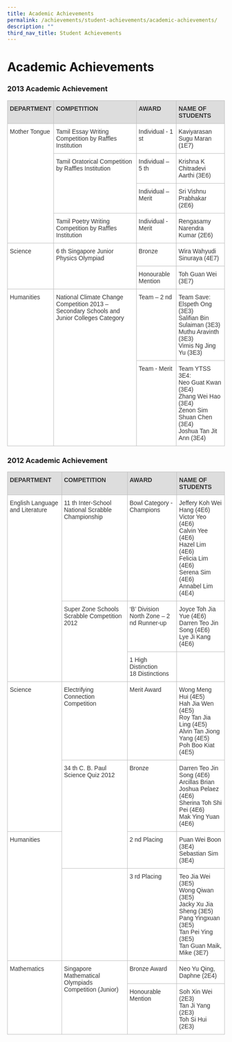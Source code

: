 ```yaml
---
title: Academic Achievements
permalink: /achievements/student-achievements/academic-achievements/
description: ""
third_nav_title: Student Achievements
---
```

# **Academic Achievements**

### 2013 Academic Achievement




<table style="border-collapse:collapse;border-spacing:0" class="tg"><thead><tr><th style="background-color:#DDD;border-color:#c0c0c0;border-style:solid;border-width:1px;color:#333;font-family:Arial, sans-serif;font-size:14px;font-weight:bold;overflow:hidden;padding:10px 5px;text-align:left;vertical-align:top;word-break:normal">DEPARTMENT</th><th style="background-color:#DDD;border-color:#c0c0c0;border-style:solid;border-width:1px;color:#333;font-family:Arial, sans-serif;font-size:14px;font-weight:bold;overflow:hidden;padding:10px 5px;text-align:left;vertical-align:top;word-break:normal">COMPETITION</th><th style="background-color:#DDD;border-color:#c0c0c0;border-style:solid;border-width:1px;color:#333;font-family:Arial, sans-serif;font-size:14px;font-weight:bold;overflow:hidden;padding:10px 5px;text-align:left;vertical-align:top;word-break:normal">AWARD</th><th style="background-color:#DDD;border-color:#c0c0c0;border-style:solid;border-width:1px;color:#333;font-family:Arial, sans-serif;font-size:14px;font-weight:bold;overflow:hidden;padding:10px 5px;text-align:left;vertical-align:top;word-break:normal">NAME OF STUDENTS</th></tr></thead><tbody><tr><td style="background-color:#FFF;border-color:#c0c0c0;border-style:solid;border-width:1px;color:#333;font-family:Arial, sans-serif;font-size:14px;overflow:hidden;padding:10px 5px;text-align:left;vertical-align:top;word-break:normal" rowspan="4"><span style="font-weight:400;color:#333">Mother Tongue</span></td><td style="background-color:#FFF;border-color:#c0c0c0;border-style:solid;border-width:1px;color:#333;font-family:Arial, sans-serif;font-size:14px;overflow:hidden;padding:10px 5px;text-align:left;vertical-align:top;word-break:normal"><span style="font-weight:400;color:#333">Tamil Essay Writing Competition by Raffles Institution</span></td><td style="background-color:#FFF;border-color:#c0c0c0;border-style:solid;border-width:1px;color:#333;font-family:Arial, sans-serif;font-size:14px;overflow:hidden;padding:10px 5px;text-align:left;vertical-align:top;word-break:normal"><span style="font-weight:400;color:#333">Individual - 1</span> st</td><td style="background-color:#FFF;border-color:#c0c0c0;border-style:solid;border-width:1px;color:#333;font-family:Arial, sans-serif;font-size:14px;overflow:hidden;padding:10px 5px;text-align:left;vertical-align:top;word-break:normal"><span style="font-weight:400;color:#333">Kaviyarasan Sugu Maran (1E7)</span></td></tr><tr><td style="background-color:#FFF;border-color:#c0c0c0;border-style:solid;border-width:1px;color:#333;font-family:Arial, sans-serif;font-size:14px;overflow:hidden;padding:10px 5px;text-align:left;vertical-align:top;word-break:normal" rowspan="2"><span style="font-weight:400;color:#333">Tamil Oratorical Competition by Raffles Institution</span></td><td style="background-color:#FFF;border-color:#c0c0c0;border-style:solid;border-width:1px;color:#333;font-family:Arial, sans-serif;font-size:14px;overflow:hidden;padding:10px 5px;text-align:left;vertical-align:top;word-break:normal"><span style="font-weight:400;color:#333">Individual – 5</span> th  </td><td style="background-color:#FFF;border-color:#c0c0c0;border-style:solid;border-width:1px;color:#333;font-family:Arial, sans-serif;font-size:14px;overflow:hidden;padding:10px 5px;text-align:left;vertical-align:top;word-break:normal"><span style="font-weight:400;color:#333">Krishna K Chitradevi Aarthi (3E6)</span></td></tr><tr><td style="background-color:#FFF;border-color:#c0c0c0;border-style:solid;border-width:1px;color:#333;font-family:Arial, sans-serif;font-size:14px;overflow:hidden;padding:10px 5px;text-align:left;vertical-align:top;word-break:normal"><span style="font-weight:400;color:#333">Individual – Merit</span></td><td style="background-color:#FFF;border-color:#c0c0c0;border-style:solid;border-width:1px;color:#333;font-family:Arial, sans-serif;font-size:14px;overflow:hidden;padding:10px 5px;text-align:left;vertical-align:top;word-break:normal"><span style="font-weight:400;color:#333">Sri Vishnu Prabhakar (2E6)</span></td></tr><tr><td style="background-color:#FFF;border-color:#c0c0c0;border-style:solid;border-width:1px;color:#333;font-family:Arial, sans-serif;font-size:14px;overflow:hidden;padding:10px 5px;text-align:left;vertical-align:top;word-break:normal"><span style="font-weight:400;color:#333">Tamil Poetry Writing Competition by Raffles Institution</span></td><td style="background-color:#FFF;border-color:#c0c0c0;border-style:solid;border-width:1px;color:#333;font-family:Arial, sans-serif;font-size:14px;overflow:hidden;padding:10px 5px;text-align:left;vertical-align:top;word-break:normal"><span style="font-weight:400;color:#333">Individual - Merit</span></td><td style="background-color:#FFF;border-color:#c0c0c0;border-style:solid;border-width:1px;color:#333;font-family:Arial, sans-serif;font-size:14px;overflow:hidden;padding:10px 5px;text-align:left;vertical-align:top;word-break:normal"><span style="font-weight:400;color:#333">Rengasamy Narendra Kumar (2E6)</span></td></tr><tr><td style="background-color:#FFF;border-color:#c0c0c0;border-style:solid;border-width:1px;color:#333;font-family:Arial, sans-serif;font-size:14px;overflow:hidden;padding:10px 5px;text-align:left;vertical-align:top;word-break:normal" rowspan="2"><span style="font-weight:400;color:#333">Science</span></td><td style="background-color:#FFF;border-color:#c0c0c0;border-style:solid;border-width:1px;color:#333;font-family:Arial, sans-serif;font-size:14px;overflow:hidden;padding:10px 5px;text-align:left;vertical-align:top;word-break:normal" rowspan="2"><span style="font-weight:400;color:#333">6</span> th <span style="font-weight:400;color:#333">Singapore Junior Physics Olympiad</span><br><span style="font-weight:400;color:#333"> </span></td><td style="background-color:#FFF;border-color:#c0c0c0;border-style:solid;border-width:1px;color:#333;font-family:Arial, sans-serif;font-size:14px;overflow:hidden;padding:10px 5px;text-align:left;vertical-align:top;word-break:normal"><span style="font-weight:400;color:#333">Bronze</span></td><td style="background-color:#FFF;border-color:#c0c0c0;border-style:solid;border-width:1px;color:#333;font-family:Arial, sans-serif;font-size:14px;overflow:hidden;padding:10px 5px;text-align:left;vertical-align:top;word-break:normal">Wira Wahyudi Sinuraya (4E7)</td></tr><tr><td style="background-color:#FFF;border-color:#c0c0c0;border-style:solid;border-width:1px;color:#333;font-family:Arial, sans-serif;font-size:14px;overflow:hidden;padding:10px 5px;text-align:left;vertical-align:top;word-break:normal"><span style="font-weight:400;color:#333">Honourable Mention</span></td><td style="background-color:#FFF;border-color:#c0c0c0;border-style:solid;border-width:1px;color:#333;font-family:Arial, sans-serif;font-size:14px;overflow:hidden;padding:10px 5px;text-align:left;vertical-align:top;word-break:normal">Toh Guan Wei (3E7)</td></tr><tr><td style="background-color:#FFF;border-color:#c0c0c0;border-style:solid;border-width:1px;color:#333;font-family:Arial, sans-serif;font-size:14px;overflow:hidden;padding:10px 5px;text-align:left;vertical-align:top;word-break:normal" rowspan="2"><span style="font-weight:400;color:#333">Humanities</span></td><td style="background-color:#FFF;border-color:#c0c0c0;border-style:solid;border-width:1px;color:#333;font-family:Arial, sans-serif;font-size:14px;overflow:hidden;padding:10px 5px;text-align:left;vertical-align:top;word-break:normal" rowspan="2"><span style="font-weight:400;color:#333">National Climate Change Competition 2013 – Secondary Schools and Junior Colleges Category</span></td><td style="background-color:#FFF;border-color:#c0c0c0;border-style:solid;border-width:1px;color:#333;font-family:Arial, sans-serif;font-size:14px;overflow:hidden;padding:10px 5px;text-align:left;vertical-align:top;word-break:normal"><span style="font-weight:400;color:#333">Team – 2</span> nd</td><td style="background-color:#FFF;border-color:#c0c0c0;border-style:solid;border-width:1px;color:#333;font-family:Arial, sans-serif;font-size:14px;overflow:hidden;padding:10px 5px;text-align:left;vertical-align:top;word-break:normal"><span style="font-weight:400;color:#333">Team Save:</span><br><span style="font-weight:400;color:#333">Elspeth Ong (3E3)</span><br><span style="font-weight:400;color:#333">Salifian Bin Sulaiman (3E3)</span><br><span style="font-weight:400;color:#333">Muthu Aravinth (3E3)</span><br><span style="font-weight:400;color:#333">Virnis Ng Jing Yu (3E3)</span></td></tr><tr><td style="background-color:#FFF;border-color:#c0c0c0;border-style:solid;border-width:1px;color:#333;font-family:Arial, sans-serif;font-size:14px;overflow:hidden;padding:10px 5px;text-align:left;vertical-align:top;word-break:normal"><span style="font-weight:400;color:#333">Team - Merit</span></td><td style="background-color:#FFF;border-color:#c0c0c0;border-style:solid;border-width:1px;color:#333;font-family:Arial, sans-serif;font-size:14px;overflow:hidden;padding:10px 5px;text-align:left;vertical-align:top;word-break:normal"><span style="font-weight:400;color:#333">Team YTSS 3E4:</span><br><span style="font-weight:400;color:#333">Neo Guat</span>   <span style="font-weight:400;color:#333">Kwan (3E4)</span><br><span style="font-weight:400;color:#333">Zhang Wei Hao (3E4)</span><br><span style="font-weight:400;color:#333">Zenon Sim Shuan Chen (3E4)</span><br><span style="font-weight:400;color:#333">Joshua Tan Jit Ann (3E4)</span></td></tr></tbody></table>



### 2012 Academic Achievement

<table style="border-collapse:collapse;border-spacing:0" class="tg"><thead><tr><th style="background-color:#DDD;border-color:#c0c0c0;border-style:solid;border-width:1px;color:#333;font-family:Arial, sans-serif;font-size:14px;font-weight:bold;overflow:hidden;padding:10px 5px;text-align:left;vertical-align:top;word-break:normal">DEPARTMENT</th><th style="background-color:#DDD;border-color:#c0c0c0;border-style:solid;border-width:1px;color:#333;font-family:Arial, sans-serif;font-size:14px;font-weight:bold;overflow:hidden;padding:10px 5px;text-align:left;vertical-align:top;word-break:normal">COMPETITION</th><th style="background-color:#DDD;border-color:#c0c0c0;border-style:solid;border-width:1px;color:#333;font-family:Arial, sans-serif;font-size:14px;font-weight:bold;overflow:hidden;padding:10px 5px;text-align:left;vertical-align:top;word-break:normal">AWARD</th><th style="background-color:#DDD;border-color:#c0c0c0;border-style:solid;border-width:1px;color:#333;font-family:Arial, sans-serif;font-size:14px;font-weight:bold;overflow:hidden;padding:10px 5px;text-align:left;vertical-align:top;word-break:normal">NAME OF STUDENTS</th></tr></thead><tbody><tr><td style="background-color:#FFF;border-color:#c0c0c0;border-style:solid;border-width:1px;color:#333;font-family:Arial, sans-serif;font-size:14px;overflow:hidden;padding:10px 5px;text-align:left;vertical-align:top;word-break:normal" rowspan="3"><span style="font-weight:400;color:#333">English Language and Literature</span></td><td style="background-color:#FFF;border-color:#c0c0c0;border-style:solid;border-width:1px;color:#333;font-family:Arial, sans-serif;font-size:14px;overflow:hidden;padding:10px 5px;text-align:left;vertical-align:top;word-break:normal"><span style="font-weight:400;color:#333">11</span> th <span style="font-weight:400;color:#333">Inter-School National Scrabble Championship</span></td><td style="background-color:#FFF;border-color:#c0c0c0;border-style:solid;border-width:1px;color:#333;font-family:Arial, sans-serif;font-size:14px;overflow:hidden;padding:10px 5px;text-align:left;vertical-align:top;word-break:normal"><span style="font-weight:400;color:#333">Bowl Category - Champions</span></td><td style="background-color:#FFF;border-color:#c0c0c0;border-style:solid;border-width:1px;color:#333;font-family:Arial, sans-serif;font-size:14px;overflow:hidden;padding:10px 5px;text-align:left;vertical-align:top;word-break:normal"><span style="font-weight:400;color:#333">Jeffery Koh Wei Hang (4E6)</span><br><span style="font-weight:400;color:#333">Victor Yeo (4E6)</span><br><span style="font-weight:400;color:#333">Calvin Yee (4E6)</span><br><span style="font-weight:400;color:#333">Hazel Lim (4E6)</span><br><span style="font-weight:400;color:#333">Felicia Lim (4E6)</span><br><span style="font-weight:400;color:#333">Serena Sim (4E6)</span><br><span style="font-weight:400;color:#333">Annabel Lim (4E4)</span></td></tr><tr><td style="background-color:#FFF;border-color:#c0c0c0;border-style:solid;border-width:1px;color:#333;font-family:Arial, sans-serif;font-size:14px;overflow:hidden;padding:10px 5px;text-align:left;vertical-align:top;word-break:normal" rowspan="2"><span style="font-weight:400;color:#333">Super Zone Schools Scrabble Competition 2012</span></td><td style="background-color:#FFF;border-color:#c0c0c0;border-style:solid;border-width:1px;color:#333;font-family:Arial, sans-serif;font-size:14px;overflow:hidden;padding:10px 5px;text-align:left;vertical-align:top;word-break:normal"><span style="font-weight:400;color:#333">‘B’ Division North Zone – 2</span> nd <span style="font-weight:400;color:#333">Runner-up</span></td><td style="background-color:#FFF;border-color:#c0c0c0;border-style:solid;border-width:1px;color:#333;font-family:Arial, sans-serif;font-size:14px;overflow:hidden;padding:10px 5px;text-align:left;vertical-align:top;word-break:normal"><span style="font-weight:400;color:#333">Joyce Toh Jia Yue (4E6)</span><br><span style="font-weight:400;color:#333">Darren Teo Jin Song (4E6)</span><br><span style="font-weight:400;color:#333">Lye Ji Kang (4E6)</span></td></tr><tr><td style="background-color:#FFF;border-color:#c0c0c0;border-style:solid;border-width:1px;color:#333;font-family:Arial, sans-serif;font-size:14px;overflow:hidden;padding:10px 5px;text-align:left;vertical-align:top;word-break:normal"><span style="font-weight:400;color:#333">1 High Distinction</span><br><span style="font-weight:400;color:#333">18 Distinctions</span></td><td style="background-color:#FFF;border-color:#c0c0c0;border-style:solid;border-width:1px;color:#333;font-family:Arial, sans-serif;font-size:14px;overflow:hidden;padding:10px 5px;text-align:left;vertical-align:top;word-break:normal"><span style="font-weight:400;color:#333"> </span></td></tr><tr><td style="background-color:#FFF;border-color:#c0c0c0;border-style:solid;border-width:1px;color:#333;font-family:Arial, sans-serif;font-size:14px;overflow:hidden;padding:10px 5px;text-align:left;vertical-align:top;word-break:normal" rowspan="2"><span style="font-weight:400;color:#333">Science</span></td><td style="background-color:#FFF;border-color:#c0c0c0;border-style:solid;border-width:1px;color:#333;font-family:Arial, sans-serif;font-size:14px;overflow:hidden;padding:10px 5px;text-align:left;vertical-align:top;word-break:normal"><span style="font-weight:400;color:#333">Electrifying Connection Competition</span><br><span style="font-weight:400;color:#333"> </span></td><td style="background-color:#FFF;border-color:#c0c0c0;border-style:solid;border-width:1px;color:#333;font-family:Arial, sans-serif;font-size:14px;overflow:hidden;padding:10px 5px;text-align:left;vertical-align:top;word-break:normal"><span style="font-weight:400;color:#333">Merit Award</span></td><td style="background-color:#FFF;border-color:#c0c0c0;border-style:solid;border-width:1px;color:#333;font-family:Arial, sans-serif;font-size:14px;overflow:hidden;padding:10px 5px;text-align:left;vertical-align:top;word-break:normal">Wong Meng Hui (4E5)<br>Hah Jia Wen (4E5)<br>Roy Tan Jia Ling (4E5)<br>Alvin Tan Jiong Yang (4E5)<br>Poh Boo Kiat (4E5)</td></tr><tr><td style="background-color:#FFF;border-color:#c0c0c0;border-style:solid;border-width:1px;color:#333;font-family:Arial, sans-serif;font-size:14px;overflow:hidden;padding:10px 5px;text-align:left;vertical-align:top;word-break:normal" rowspan="2"><span style="font-weight:400;color:#333">34</span> th <span style="font-weight:400;color:#333">C. B. Paul Science Quiz 2012</span></td><td style="background-color:#FFF;border-color:#c0c0c0;border-style:solid;border-width:1px;color:#333;font-family:Arial, sans-serif;font-size:14px;overflow:hidden;padding:10px 5px;text-align:left;vertical-align:top;word-break:normal"><span style="font-weight:400;color:#333">Bronze</span></td><td style="background-color:#FFF;border-color:#c0c0c0;border-style:solid;border-width:1px;color:#333;font-family:Arial, sans-serif;font-size:14px;overflow:hidden;padding:10px 5px;text-align:left;vertical-align:top;word-break:normal">Darren Teo Jin Song (4E6)<br>Arcillas Brian Joshua Pelaez (4E6)<br>Sherina Toh Shi Pei (4E6)<br>Mak Ying Yuan (4E6)</td></tr><tr><td style="background-color:#FFF;border-color:#c0c0c0;border-style:solid;border-width:1px;color:#333;font-family:Arial, sans-serif;font-size:14px;overflow:hidden;padding:10px 5px;text-align:left;vertical-align:top;word-break:normal" rowspan="2"><span style="font-weight:400;color:#333">Humanities</span></td><td style="background-color:#FFF;border-color:#c0c0c0;border-style:solid;border-width:1px;color:#333;font-family:Arial, sans-serif;font-size:14px;overflow:hidden;padding:10px 5px;text-align:left;vertical-align:top;word-break:normal"><span style="font-weight:400;color:#333">2</span> nd <span style="font-weight:400;color:#333">Placing</span></td><td style="background-color:#FFF;border-color:#c0c0c0;border-style:solid;border-width:1px;color:#333;font-family:Arial, sans-serif;font-size:14px;overflow:hidden;padding:10px 5px;text-align:left;vertical-align:top;word-break:normal">Puan Wei Boon (3E4)<br>Sebastian Sim (3E4)</td></tr><tr><td style="background-color:#FFF;border-color:#c0c0c0;border-style:solid;border-width:1px;color:#333;font-family:Arial, sans-serif;font-size:14px;overflow:hidden;padding:10px 5px;text-align:left;vertical-align:top;word-break:normal"><span style="font-weight:400;color:#333"> </span></td><td style="background-color:#FFF;border-color:#c0c0c0;border-style:solid;border-width:1px;color:#333;font-family:Arial, sans-serif;font-size:14px;overflow:hidden;padding:10px 5px;text-align:left;vertical-align:top;word-break:normal"><span style="font-weight:400;color:#333">3</span> rd <span style="font-weight:400;color:#333">Placing</span></td><td style="background-color:#FFF;border-color:#c0c0c0;border-style:solid;border-width:1px;color:#333;font-family:Arial, sans-serif;font-size:14px;overflow:hidden;padding:10px 5px;text-align:left;vertical-align:top;word-break:normal">Teo Jia Wei (3E5)<br>Wong Qiwan (3E5)<br>Jacky Xu Jia Sheng (3E5)<br>Pang Yingxuan (3E5)<br>Tan Pei Ying (3E5)<br>Tan Guan Maik, Mike (3E7)</td></tr><tr><td style="background-color:#FFF;border-color:#c0c0c0;border-style:solid;border-width:1px;color:#333;font-family:Arial, sans-serif;font-size:14px;overflow:hidden;padding:10px 5px;text-align:left;vertical-align:top;word-break:normal" rowspan="2"><span style="font-weight:400;color:#333">Mathematics</span></td><td style="background-color:#FFF;border-color:#c0c0c0;border-style:solid;border-width:1px;color:#333;font-family:Arial, sans-serif;font-size:14px;overflow:hidden;padding:10px 5px;text-align:left;vertical-align:top;word-break:normal" rowspan="2"><span style="font-weight:400;color:#333">Singapore Mathematical Olympiads Competition (Junior)</span></td><td style="background-color:#FFF;border-color:#c0c0c0;border-style:solid;border-width:1px;color:#333;font-family:Arial, sans-serif;font-size:14px;overflow:hidden;padding:10px 5px;text-align:left;vertical-align:top;word-break:normal"><span style="font-weight:400;color:#333">Bronze Award</span></td><td style="background-color:#FFF;border-color:#c0c0c0;border-style:solid;border-width:1px;color:#333;font-family:Arial, sans-serif;font-size:14px;overflow:hidden;padding:10px 5px;text-align:left;vertical-align:top;word-break:normal">Neo Yu Qing, Daphne (2E4)</td></tr><tr><td style="background-color:#FFF;border-color:#c0c0c0;border-style:solid;border-width:1px;color:#333;font-family:Arial, sans-serif;font-size:14px;overflow:hidden;padding:10px 5px;text-align:left;vertical-align:top;word-break:normal"><span style="font-weight:400;color:#333">Honourable Mention</span></td><td style="background-color:#FFF;border-color:#c0c0c0;border-style:solid;border-width:1px;color:#333;font-family:Arial, sans-serif;font-size:14px;overflow:hidden;padding:10px 5px;text-align:left;vertical-align:top;word-break:normal">Soh Xin Wei (2E3)<br>Tan Ji Yang (2E3)<br>Toh Si Hui (2E3)</td></tr></tbody></table>